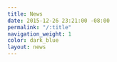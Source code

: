 ```yaml
---
title: News
date: 2015-12-26 23:21:00 -08:00
permalink: "/:title"
navigation_weight: 1
color: dark_blue
layout: news
---
```


